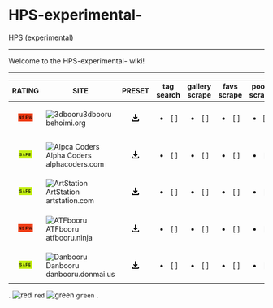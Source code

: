 # HPS-experimental-
HPS (experimental)
***
Welcome to the HPS-experimental- wiki!

***
| RATING | SITE | PRESET | tag search | gallery scrape | favs scrape | pools scrape | pfind | iqdb | md5 |
|:---:|---|:---:|:---:|:---:|:---:|:---:|:---:|:---:|:---:|
|![nsfw](https://github.com/MsgLosers/HPS-experimental-/blob/master/.github/content/nsfw.png)| <img src="http://behoimi.org/favicon.ico" width="16" height="16" alt="3dbooru">3dbooru behoimi.org | [![download](https://github.com/MsgLosers/HPS-experimental-/blob/master/.github/content/download.png)](https://github.com/CuddleBear92/Hydrus-Presets-and-Scripts/blob/master/Download%20System/All-in-Ones/Single-Sites/easy-import-3dbooru(behoimi.org)-2018.09.20.png) | <ul><li>[ ] </li></ul> | <ul><li>[ ] </li></ul> | <ul><li>[ ] </li></ul> | <ul><li>[x] </li></ul> | <ul><li>[ ] </li></ul> | <ul><li>[ ] </li></ul> | <ul><li>[ ] </li></ul> |
|   |   |   |   |   |   |   |   |   |   |
|![safe](https://github.com/MsgLosers/HPS-experimental-/blob/master/.github/content/safe.png)| <img src="https://static.alphacoders.com/icons/favicon.ico" width="16" height="16" alt="Alpca Coders">Alpha Coders alphacoders.com | [![download](https://github.com/MsgLosers/HPS-experimental-/blob/master/.github/content/download.png)](https://github.com/CuddleBear92/Hydrus-Presets-and-Scripts/blob/master/Download%20System/All-in-Ones/Single-Sites/easy-import-alphacoders.com-2018.09.30.png) | <ul><li>[ ] </li></ul> | <ul><li>[ ] </li></ul> | <ul><li>[ ] </li></ul> | <ul><li>[ ] </li></ul> | <ul><li>[ ] </li></ul> | <ul><li>[ ] </li></ul> | <ul><li>[ ] </li></ul> |
|   |   |   |   |   |   |   |   |   |   |
|![safe](https://github.com/MsgLosers/HPS-experimental-/blob/master/.github/content/safe.png)| <img src="https://www.artstation.com/assets/favicon-db976fe93adda30eb1362f4dc4d5269f.ico" width="16" height="16" alt="ArtStation">ArtStation artstation.com | [![download](https://github.com/MsgLosers/HPS-experimental-/blob/master/.github/content/download.png)](https://github.com/CuddleBear92/Hydrus-Presets-and-Scripts/blob/master/Download%20System/All-in-Ones/Single-Sites/easy-import-artstation-artist-lookup-2018.09.20.png) | <ul><li>[ ] </li></ul> | <ul><li>[ ] </li></ul> | <ul><li>[ ] </li></ul> | <ul><li>[ ] </li></ul> | <ul><li>[ ] </li></ul> | <ul><li>[ ] </li></ul> | <ul><li>[ ] </li></ul> |
|   |   |   |   |   |   |   |   |   |   |
|![nsfw](https://github.com/MsgLosers/HPS-experimental-/blob/master/.github/content/nsfw.png)| <img src="https://atfbooru.ninja/favicon.ico" width="16" height="16" alt="ATFbooru">ATFbooru atfbooru.ninja | [![download](https://github.com/MsgLosers/HPS-experimental-/blob/master/.github/content/download.png)](https://github.com/CuddleBear92/Hydrus-Presets-and-Scripts/blob/master/Download%20System/All-in-Ones/Single-Sites/easy-import-atfbooru.ninja-search-2018.09.20.png) | <ul><li>[ ] </li></ul> | <ul><li>[ ] </li></ul> | <ul><li>[ ] </li></ul> | <ul><li>[ ] </li></ul> | <ul><li>[ ] </li></ul> | <ul><li>[ ] </li></ul> | <ul><li>[ ] </li></ul> |
|   |   |   |   |   |   |   |   |   |   |
|![safe](https://github.com/MsgLosers/HPS-experimental-/blob/master/.github/content/safe.png)| <img src="https://danbooru.donmai.us/favicon.ico" width="16" height="16" alt="Danbooru">Danbooru danbooru.donmai.us | [![download](https://github.com/MsgLosers/HPS-experimental-/blob/master/.github/content/download.png)](https://github.com/CuddleBear92/Hydrus-Presets-and-Scripts/blob/master/Download%20System/All-in-Ones/Single-Sites/easy-import-danbooru-tag-search-2018.09.20.png) | <ul><li>[ ] </li></ul> | <ul><li>[ ] </li></ul> | <ul><li>[ ] </li></ul> | <ul><li>[ ] </li></ul> | <ul><li>[ ] </li></ul> | <ul><li>[ ] </li></ul> | <ul><li>[ ] </li></ul> |

.
![red](https://placehold.it/8x16/FF4136/000000?text=+) `red`
![green](https://placehold.it/8x16/2ECC40/000000?text=+) `green`
.
